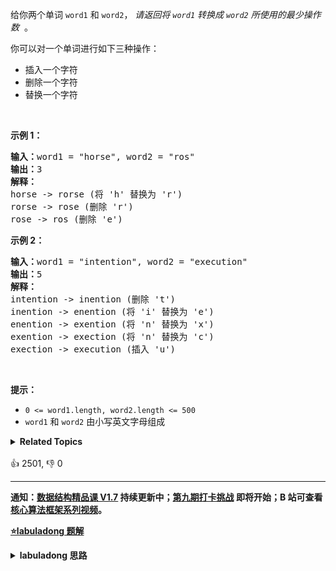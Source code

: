 <p>给你两个单词&nbsp;<code>word1</code> 和&nbsp;<code>word2</code>， <em>请返回将&nbsp;<code>word1</code>&nbsp;转换成&nbsp;<code>word2</code> 所使用的最少操作数</em> &nbsp;。</p>

<p>你可以对一个单词进行如下三种操作：</p>

<ul>
	<li>插入一个字符</li>
	<li>删除一个字符</li>
	<li>替换一个字符</li>
</ul>

<p>&nbsp;</p>

<p><strong>示例&nbsp;1：</strong></p>

<pre>
<strong>输入：</strong>word1 = "horse", word2 = "ros"
<strong>输出：</strong>3
<strong>解释：</strong>
horse -&gt; rorse (将 'h' 替换为 'r')
rorse -&gt; rose (删除 'r')
rose -&gt; ros (删除 'e')
</pre>

<p><strong>示例&nbsp;2：</strong></p>

<pre>
<strong>输入：</strong>word1 = "intention", word2 = "execution"
<strong>输出：</strong>5
<strong>解释：</strong>
intention -&gt; inention (删除 't')
inention -&gt; enention (将 'i' 替换为 'e')
enention -&gt; exention (将 'n' 替换为 'x')
exention -&gt; exection (将 'n' 替换为 'c')
exection -&gt; execution (插入 'u')
</pre>

<p>&nbsp;</p>

<p><strong>提示：</strong></p>

<ul>
	<li><code>0 &lt;= word1.length, word2.length &lt;= 500</code></li>
	<li><code>word1</code> 和 <code>word2</code> 由小写英文字母组成</li>
</ul>
<details><summary><strong>Related Topics</strong></summary>字符串 | 动态规划</details><br>

<div>👍 2501, 👎 0</div>

<div id="labuladong"><hr>

**通知：[数据结构精品课 V1.7](https://aep.h5.xeknow.com/s/1XJHEO) 持续更新中；[第九期打卡挑战](https://aep.h5.xeknow.com/s/3SlWbp) 即将开始；B 站可查看 [核心算法框架系列视频](https://space.bilibili.com/14089380/channel/series)。**



<p><strong><a href="https://labuladong.github.io/article?qno=72" target="_blank">⭐️labuladong 题解</a></strong></p>
<details><summary><strong>labuladong 思路</strong></summary>

## 基本思路

> 本文有视频版：[编辑距离详解动态规划](https://www.bilibili.com/video/BV1uv411W73P)

PS：这道题在[《算法小抄》](https://mp.weixin.qq.com/s/tUSovvogbR9StkPWb75fUw) 的第 123 页。

解决两个字符串的动态规划问题，一般都是用两个指针 `i, j` 分别指向两个字符串的最后，然后一步步往前走，缩小问题的规模。

对于每对儿字符 `s1[i]` 和 `s2[j]`，可以有四种操作：

```python
if s1[i] == s2[j]:
    啥都别做（skip）
    i, j 同时向前移动
else:
    三选一：
        插入（insert）
        删除（delete）
        替换（replace）
```

那么「状态」就是指针 `i, j` 的位置，「选择」就是上述的四种操作。

如果使用自底向上的迭代解法，这样定义 `dp` 数组：`dp[i-1][j-1]` 存储 `s1[0..i]` 和 `s2[0..j]` 的最小编辑距离。`dp` 数组索引至少是 0，所以索引会偏移一位。

然后把上述四种选择用 `dp` 函数表示出来，就可以得出最后答案了。

**详细题解：[经典动态规划：编辑距离](https://labuladong.github.io/article/fname.html?fname=编辑距离)**

**标签：[二维动态规划](https://mp.weixin.qq.com/mp/appmsgalbum?__biz=MzAxODQxMDM0Mw==&action=getalbum&album_id=2122017695998050308)，[动态规划](https://mp.weixin.qq.com/mp/appmsgalbum?__biz=MzAxODQxMDM0Mw==&action=getalbum&album_id=1318881141113536512)**

## 解法代码

```java
class Solution {
    public int minDistance(String s1, String s2) {
        int m = s1.length(), n = s2.length();
        int[][] dp = new int[m + 1][n + 1];
        // base case
        for (int i = 1; i <= m; i++)
            dp[i][0] = i;
        for (int j = 1; j <= n; j++)
            dp[0][j] = j;
        // 自底向上求解
        for (int i = 1; i <= m; i++)
            for (int j = 1; j <= n; j++)
                if (s1.charAt(i - 1) == s2.charAt(j - 1))
                    dp[i][j] = dp[i - 1][j - 1];
                else
                    dp[i][j] = min(
                        dp[i - 1][j] + 1,/**<extend up -300>

![](https://labuladong.github.io/algo/images/editDistance/delete.gif)
*/
                        dp[i][j - 1] + 1,/**<extend up -300>

![](https://labuladong.github.io/algo/images/editDistance/insert.gif)
*/
                        dp[i - 1][j - 1] + 1/**<extend up -300>

![](https://labuladong.github.io/algo/images/editDistance/replace.gif)
*/
                    );
        // 储存着整个 s1 和 s2 的最小编辑距离
        return dp[m][n];
    }

    int min(int a, int b, int c) {
        return Math.min(a, Math.min(b, c));
    }
}
```

</details>
</div>



